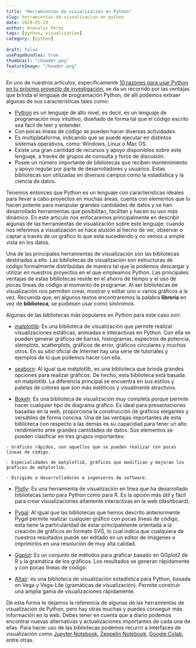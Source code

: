 ```yaml
---
title: "Herramientas de visualización en Python"
slug: herramientas-de-visualizacion-en-python
date: 2020-05-29
author: Anavelyz Pérez
tags: [python, visualization]
category: [python]
 
draft: false
usePageBundles: true
thumbnail: "/header.png"
featureImage: "/header.png"
---
```



<!-- # Herramientas de visualización en Python -->
<!-- **Por Anavelyz Pérez** -->



En uno de nuestros artículos, específicamente [10 razones para usar Python en tu próximo proyecto de investigación](http://opensciencelabs.org/blog/razones-para-usar-python-en-tu-proximo-proyecto-de-investigacion/), se da un recorrido por las ventajas que brinda el lenguaje de programación Python, de allí podemos extraer algunas de sus características tales como:

<!-- TEASER_END -->

- [Python](http://python.org/) es un lenguaje de alto nivel, es decir, es un lenguaje de programación muy intuitivo, diseñado de forma tal que el código escrito sea fácil de leer y entender.
- Con pocas líneas de código se pueden hacer diversas actividades.
- Es multiplataforma, indicando que se puede ejecutar en distintos sistemas operativos, como: Windows, Linux o Mac OS.
- Existe una gran cantidad de recursos y apoyo disponibles sobre este lenguaje, a través de grupos de consulta y foros de discusión.
- Posee un número importante de bibliotecas que reciben mantenimiento y apoyo regular por parte de desarrolladores y usuarios. Estas bibliotecas son utilizadas en diversos campos como la estadística y la ciencia de datos.

Tenemos entonces que Python es un lenguaje con características ideales para llevar a cabo proyectos en muchas áreas, cuenta con elementos que lo hacen potente para manipular grandes cantidades de datos y se han desarrollado herramientas que posibilitan, facilitan y hacen su uso más dinámico. En este artículo nos enfocaremos principalmente en describir algunas de las herramientas de visualización sobre este lenguaje; cuando nos referimos a visualización se hace alusión al hecho de ver, observar o captar a través de un gráfico lo que está sucediendo y no vemos a simple vista en los datos.

Una de las principales herramientas de visualización son las bibliotecas destinadas a ello. Las bibliotecas de visualización son estructuras de código formalmente distribuidas de manera tal que la podemos descargar y utilizar en nuestros proyectos en el que empleamos Python. Las principales ventajas de estas bibliotecas reside en el ahorro de tiempo y el uso de pocas líneas de código al momento de programar. Al ser bibliotecas de visualización nos permiten crear, mostrar y editar uno o varios gráficos a la vez. Recuerda que, en algunos textos encontraremos la palabra **librería** en vez de **biblioteca**, se pudiesen usar como sinónimos.

Algunas de las bibliotecas más populares en Python para este caso son:

* [matplotlib](https://matplotlib.org/): Es una biblioteca de visualización que
permite realizar visualizaciones estáticas, animadas e interactivas en
Python. Con ella se pueden generar gráficos de barras, histogramas,
espectros de potencia, stemplots, scatterplots, gráficos de error, gráficos
circulares y muchos otros. En su sitio oficial de Internet hay una serie de
tutoriales y ejemplos de lo que podemos hacer con ella.

* [seaborn](https://seaborn.pydata.org/): Al igual que matplotlib, es una
biblioteca que brinda grandes opciones para realizar gráficos. De hecho, esta
biblioteca está basada en matplotlib. La diferencia principal se encuentra en
sus estilos y paletas de colores que son más estéticos y visualmente atractivos.

* [Bokeh](https://docs.bokeh.org): Es una biblioteca de visualización muy
completa porque permite hacer cualquier tipo de diagrama gráfico. Es
ideal para presentaciones basadas en la web, proporciona la construcción de
gráficos elegantes y versátiles de forma concisa. Una de las ventajas
importantes de esta biblioteca con respecto a las demás es su capacidad para
tener un alto rendimiento ante grandes cantidades de datos. Sus elementos se
pueden clasificar en tres grupos importantes:

```
- Gráficos rápidos, son aquellos que se pueden realizar con pocas líneas de código.
 
- Especialidades de matplotlib, gráficos que modifican y mejoran los gráficos de matplotlib.

- Dirigido a desarrolladores e ingenieros de software.
```

* [Plotly](https://plotly.com/): Es una herramienta de visualización en línea
que ha desarrollado bibliotecas  tanto para Python como para R. Es la opción
más útil y fácil para crear visualizaciones altamente interactivas en la web
(dashboard).

* [Pygal](http://www.pygal.org/): Al igual que las bibliotecas que hemos
descrito anteriormente Pygal permite realizar cualquier gráfico con pocas
líneas de código, esta tiene la particularidad de estar principalmente
orientada a la creación de gráficos en formato SVG, lo cual indica que
cualquiera de nuestros resultados puede ser editado en un editor de imágenes
e imprimirlos en una resolución de muy alta calidad.

* [Ggplot](http://ggplot.yhathq.com/): Es un conjunto de métodos para graficar
basado en GGplot2 de R y la gramática de los gráficos. Los resultados se
generan rápidamente y con pocas líneas de código.

* [Altair](https://altair-viz.github.io/): es una biblioteca de visualización
estadística para Python, basada en Vega y Vega-Lite (gramáticas de
visualización). Permite construir una amplia gama de visualizaciones
rápidamente.

De esta forma te dejamos la referencia de algunas de las herramientas de visualización de Python, pero hay otras muchas y puedes conseguir más información en la web. Debes tener en cuenta que a diario podemos encontrar nuevas alternativas y actualizaciones importantes de cada una de ellas. Para hacer uso de las bibliotecas podemos recurrir a interfaces de visualización como [Jupyter Notebook](http://jupyter.org/), [Zeppelin Notebook](http://zeppelin.apache.org/), [Google Colab](http://colab.research.google.com/), entre otras.
